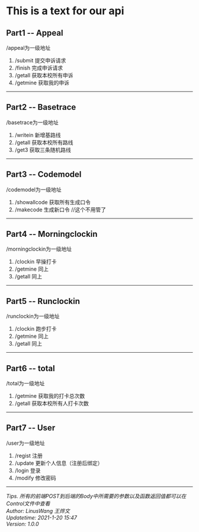 # This is a text for our api  
## Part1 -- Appeal  
/appeal为一级地址  
1. /submit 提交申诉请求
2. /finish 完成申诉请求
3. /getall 获取本校所有申诉
4. /getmine 获取我的申诉
---------------------------------------------------------
## Part2 -- Basetrace
/basetrace为一级地址
1. /writein 新增基路线
2. /getall 获取本校所有路线
3. /get3 获取三条随机路线
---------------------------------------------------------
## Part3 -- Codemodel
/codemodel为一级地址
1. /showallcode 获取所有生成口令
2. /makecode 生成新口令 //这个不用管了
---------------------------------------------------------
## Part4 -- Morningclockin
/morningclockin为一级地址
1. /clockin 早操打卡
2. /getmine 同上
3. /getall 同上
---------------------------------------------------------
## Part5 -- Runclockin
/runclockin为一级地址
1. /clockin 跑步打卡
2. /getmine 同上
3. /getall 同上
---------------------------------------------------------
## Part6 -- total
/total为一级地址
1. /getmine 获取我的打卡总次数
2. /getall 获取本校所有人打卡次数
---------------------------------------------------------
## Part7 -- User
/user为一级地址
1. /regist 注册
2. /update 更新个人信息（注册后绑定）
3. /login 登录
4. /modify 修改密码
---------------------------------------------------------
*Tips. 所有的前端POST到后端的Body中所需要的参数以及函数返回值都可以在Control文件中查看*  
*Author: LinusWang 王烨文*  
*Updatetime: 2021-1-20 15:47*  
*Version: 1.0.0*